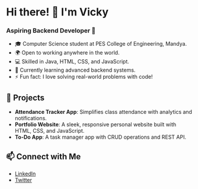 # Hi there! 👋 I'm Vicky  
### Aspiring Backend Developer 🚀  
- 🎓 Computer Science student at PES College of Engineering, Mandya.  
- 🌍 Open to working anywhere in the world.  
- 💻 Skilled in Java, HTML, CSS, and JavaScript.  
- 🌱 Currently learning advanced backend systems.  
- ⚡ Fun fact: I love solving real-world problems with code!  

## 🚀 Projects  
- **Attendance Tracker App**: Simplifies class attendance with analytics and notifications.  
- **Portfolio Website**: A sleek, responsive personal website built with HTML, CSS, and JavaScript.  
- **To-Do App**: A task manager app with CRUD operations and REST API.  

## 📫 Connect with Me  
- [LinkedIn](https://www.linkedin.com/in/yourprofile)  
- [Twitter](https://twitter.com/yourhandle)  
